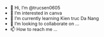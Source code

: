 - 👋 Hi, I’m @trucsen0605
- 👀 I’m interested in canva
- 🌱 I’m currently learning Kien truc Da Nang
- 💞️ I’m looking to collaborate on ...
- 📫 How to reach me ...

<!---
trucsen0605/trucsen0605 is a ✨ special ✨ repository because its `README.md` (this file) appears on your GitHub profile.
You can click the Preview link to take a look at your changes.
--->
